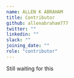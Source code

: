 ```yaml
---
name: ALLEN K ABRAHAM
title: Contributor
github: allenabraham777
twitter: ""
linkedin: ""
slack: ""
joining_date: ""
role: "contributor"
---
```


Still waiting for this
